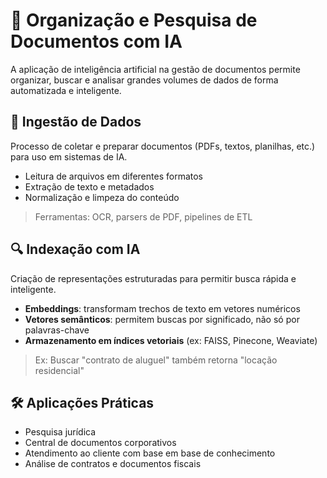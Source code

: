 # 📂 Organização e Pesquisa de Documentos com IA

A aplicação de inteligência artificial na gestão de documentos permite organizar, buscar e analisar grandes volumes de dados de forma automatizada e inteligente.

## 🧾 Ingestão de Dados
Processo de coletar e preparar documentos (PDFs, textos, planilhas, etc.) para uso em sistemas de IA.

- Leitura de arquivos em diferentes formatos
- Extração de texto e metadados
- Normalização e limpeza do conteúdo

> Ferramentas: OCR, parsers de PDF, pipelines de ETL

## 🔍 Indexação com IA
Criação de representações estruturadas para permitir busca rápida e inteligente.

- **Embeddings**: transformam trechos de texto em vetores numéricos
- **Vetores semânticos**: permitem buscas por significado, não só por palavras-chave
- **Armazenamento em índices vetoriais** (ex: FAISS, Pinecone, Weaviate)

> Ex: Buscar "contrato de aluguel" também retorna "locação residencial"

## 🛠️ Aplicações Práticas
- Pesquisa jurídica
- Central de documentos corporativos
- Atendimento ao cliente com base em base de conhecimento
- Análise de contratos e documentos fiscais
